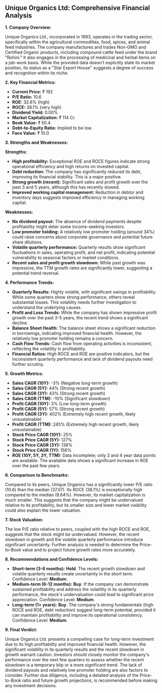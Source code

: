 ## Unique Organics Ltd: Comprehensive Financial Analysis

**1. Company Overview:**

Unique Organics Ltd., incorporated in 1993, operates in the trading sector, specifically within the agricultural commodities, food, spices, and animal feed industries.  The company manufactures and trades Non-GMO and Certified Organic products, including compound cattle feed under the brand "Rohini."  It also engages in the processing of medicinal and herbal items on a job-work basis.  While the provided data doesn't explicitly state its market position, its status as a "Star Export House" suggests a degree of success and recognition within its niche.

**2. Key Financial Metrics:**

* **Current Price:** ₹ 192
* **P/E Ratio:** 10.6
* **ROE:** 32.6% (high)
* **ROCE:** 38.1% (very high)
* **Dividend Yield:** 0.00%
* **Market Capitalization:** ₹ 114 Cr.
* **Book Value:** ₹ 50.4
* **Debt-to-Equity Ratio:** Implied to be low.
* **Face Value:** ₹ 10.0


**3. Strengths and Weaknesses:**

**Strengths:**

* **High profitability:**  Exceptional ROE and ROCE figures indicate strong operational efficiency and high returns on invested capital.
* **Debt reduction:** The company has significantly reduced its debt, improving its financial stability.  This is a major positive.
* **Strong growth (recent):**  Significant sales and profit growth over the past 3 and 5 years, although this has recently slowed.
* **Improved working capital management:**  Reduction in debtor and inventory days suggests improved efficiency in managing working capital.


**Weaknesses:**

* **No dividend payout:** The absence of dividend payments despite profitability might deter some income-seeking investors.
* **Low promoter holding:**  A relatively low promoter holding (around 34%) could raise concerns about corporate governance and potential future share dilutions.
* **Volatile quarterly performance:**  Quarterly results show significant fluctuations in sales, operating profit, and net profit, indicating potential vulnerability to seasonal factors or market conditions.
* **Recent sales and profit growth slowdown:** While past growth was impressive, the TTM growth rates are significantly lower, suggesting a potential trend reversal.


**4. Performance Trends:**

* **Quarterly Results:**  Highly volatile, with significant swings in profitability.  While some quarters show strong performance, others reveal substantial losses. This volatility needs further investigation to understand the underlying causes.
* **Profit and Loss Trends:**  While the company has shown impressive profit growth over the past 3-5 years, the recent trend shows a significant decline.
* **Balance Sheet Health:**  The balance sheet shows a significant reduction in borrowings, indicating improved financial health. However, the relatively low promoter holding remains a concern.
* **Cash Flow Trends:**  Cash flow from operating activities is inconsistent, reflecting the volatility in profitability.
* **Financial Ratios:**  High ROCE and ROE are positive indicators, but the inconsistent quarterly performance and lack of dividend payouts need further scrutiny.


**5. Growth Metrics:**

* **Sales CAGR (10Y):** -3% (Negative long-term growth)
* **Sales CAGR (5Y):** 44% (Strong recent growth)
* **Sales CAGR (3Y):** 43% (Strong recent growth)
* **Sales CAGR (TTM):** -10% (Significant slowdown)
* **Profit CAGR (10Y):** 3% (Low long-term growth)
* **Profit CAGR (5Y):** 57% (Strong recent growth)
* **Profit CAGR (3Y):** 402% (Extremely high recent growth, likely unsustainable)
* **Profit CAGR (TTM):** 245% (Extremely high recent growth, likely unsustainable)
* **Stock Price CAGR (10Y):** 25%
* **Stock Price CAGR (5Y):** 127%
* **Stock Price CAGR (3Y):** 138%
* **Stock Price CAGR (1Y):** 156%
* **ROE (10Y, 5Y, 3Y, TTM):**  Data incomplete; only 3 and 4 year data points are available.  The available data shows a significant increase in ROE over the past few years.


**6. Comparison to Benchmarks:**

Compared to its peers, Unique Organics has a significantly lower P/E ratio (10.6) than the median (37.07).  Its ROCE (38.1%) is exceptionally high compared to the median (9.64%).  However, its market capitalization is much smaller.  This suggests that the company might be undervalued relative to its profitability, but its smaller size and lower market visibility could also explain the lower valuation.


**7. Stock Valuation:**

The low P/E ratio relative to peers, coupled with the high ROCE and ROE, suggests that the stock might be undervalued. However, the recent slowdown in growth and the volatile quarterly performance introduce significant uncertainty.  Further analysis is needed to determine the Price-to-Book value and to project future growth rates more accurately.


**8. Recommendations and Confidence Levels:**

* **Short-term (3-6 months):**  **Hold**.  The recent growth slowdown and volatile quarterly results create uncertainty in the short term.  Confidence Level: **Medium**.
* **Medium-term (6-12 months):**  **Buy**.  If the company can demonstrate sustained profitability and address the volatility in its quarterly performance, the stock's undervaluation could lead to significant price appreciation. Confidence Level: **Medium**.
* **Long-term (1+ years):**  **Buy**.  The company's strong fundamentals (high ROCE and ROE, debt reduction) suggest long-term potential, provided it can maintain profitability and improve its operational consistency.  Confidence Level: **Medium**.


**9. Final Verdict:**

Unique Organics Ltd. presents a compelling case for long-term investment due to its high profitability and improved financial health. However, the significant volatility in its quarterly results and the recent slowdown in growth warrant caution.  Investors should closely monitor the company's performance over the next few quarters to assess whether the recent slowdown is a temporary blip or a more significant trend.  The lack of dividend payouts and relatively low promoter holding are also factors to consider.  Further due diligence, including a detailed analysis of the Price-to-Book ratio and future growth projections, is recommended before making any investment decisions.

